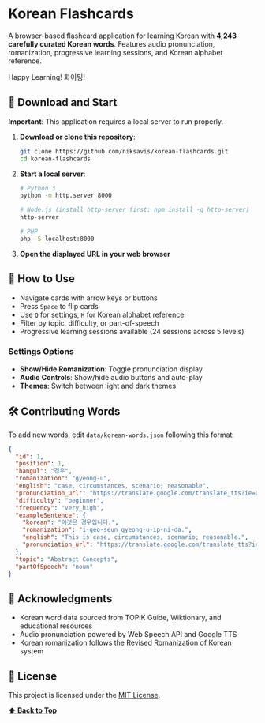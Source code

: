 # Korean Flashcards

A browser-based flashcard application for learning Korean with **4,243 carefully curated Korean words**. Features audio pronunciation, romanization, progressive learning sessions, and Korean alphabet reference.

Happy Learning! 화이팅!

## 🚀 Download and Start

**Important**: This application requires a local server to run properly.

1. **Download or clone this repository**:

   ```bash
   git clone https://github.com/niksavis/korean-flashcards.git
   cd korean-flashcards
   ```

2. **Start a local server**:

   ```bash
   # Python 3
   python -m http.server 8000
   
   # Node.js (install http-server first: npm install -g http-server)
   http-server
   
   # PHP
   php -S localhost:8000
   ```

3. **Open the displayed URL in your web browser**

## 🎯 How to Use

- Navigate cards with arrow keys or buttons
- Press `Space` to flip cards
- Use `Q` for settings, `H` for Korean alphabet reference
- Filter by topic, difficulty, or part-of-speech
- Progressive learning sessions available (24 sessions across 5 levels)

### Settings Options

- **Show/Hide Romanization**: Toggle pronunciation display
- **Audio Controls**: Show/hide audio buttons and auto-play
- **Themes**: Switch between light and dark themes

## 🛠️ Contributing Words

To add new words, edit `data/korean-words.json` following this format:

```json
{
  "id": 1,
  "position": 1,
  "hangul": "경우",
  "romanization": "gyeong-u",
  "english": "case, circumstances, scenario; reasonable",
  "pronunciation_url": "https://translate.google.com/translate_tts?ie=UTF-8&tl=ko&client=tw-ob&q=%EA%B2%BD%EC%9A%B0",
  "difficulty": "beginner",
  "frequency": "very_high",
  "exampleSentence": {
    "korean": "이것은 경우입니다.",
    "romanization": "i-geo-seun gyeong-u-ip-ni-da.",
    "english": "This is case, circumstances, scenario; reasonable.",
    "pronunciation_url": "https://translate.google.com/translate_tts?ie=UTF-8&tl=ko&client=tw-ob&q=%EC%9D%B4%EA%B2%83%EC%9D%80%20%EA%B2%BD%EC%9A%B0%EC%9E%85%EB%8B%88%EB%8B%A4."
  },
  "topic": "Abstract Concepts",
  "partOfSpeech": "noun"
}
```

## 🙏 Acknowledgments

- Korean word data sourced from TOPIK Guide, Wiktionary, and educational resources
- Audio pronunciation powered by Web Speech API and Google TTS
- Korean romanization follows the Revised Romanization of Korean system

## 📄 License

This project is licensed under the [MIT License](LICENSE).

**[⬆ Back to Top](#korean-flashcards)**
